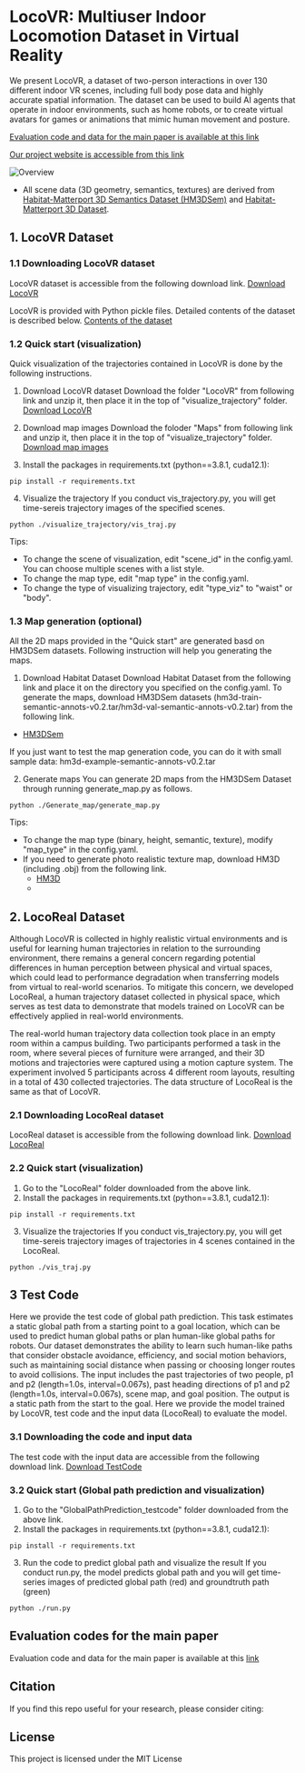 # LocoVR: Multiuser Indoor Locomotion Dataset in Virtual Reality

We present LocoVR, a dataset of two-person interactions in over 130 different indoor VR scenes, including full body pose data and highly accurate spatial information. The dataset can be used to build AI agents that operate in indoor environments, such as home robots, or to create virtual avatars for games or animations that mimic human movement and posture. 

[Evaluation code and data for the main paper is available at this link](https://anonymous.4open.science/r/LocoVR_code_test-08E6/README.md)

[Our project website is accessible from this link](https://sites.google.com/view/locovr?usp=sharing)

<!--
<center>
 <img src="./Overview.png" alt="Overview" width="600">
</center>
-->
![Overview](./Overview.png)
 - All scene data (3D geometry, semantics, textures) are derived from [Habitat-Matterport 3D Semantics Dataset (HM3DSem)](https://aihabitat.org/datasets/hm3d-semantics/) and [Habitat-Matterport 3D Dataset](https://aihabitat.org/datasets/hm3d/).

## 1. LocoVR Dataset
### 1.1 Downloading LocoVR dataset
LocoVR dataset is accessible from the following download link. 
[Download LocoVR](https://drive.google.com/drive/folders/1gE9P3MSJ6dbgpAt4YbEjZn-8cr4jtdVY?usp=drive_link)


LocoVR is provided with Python pickle files. Detailed contents of the dataset is described below.
[Contents of the dataset](./dataset_structure/README.md)

### 1.2 Quick start (visualization)
Quick visualization of the trajectories contained in LocoVR is done by the following instructions.

1. Download LocoVR dataset
   Download the folder "LocoVR" from following link and unzip it, then place it in the top of "visualize_trajectory" folder.
   [Download LocoVR](https://drive.google.com/drive/folders/1gE9P3MSJ6dbgpAt4YbEjZn-8cr4jtdVY?usp=drive_link)

3. Download map images
   Download the foloder "Maps" from following link and unzip it, then place it in the top of "visualize_trajectory" folder.
   [Download map images](https://drive.google.com/drive/folders/1bUT8aHKJmPwvhUFINHDCNmgfyR1vT33G?usp=sharing)
     
4. Install the packages in requirements.txt (python==3.8.1, cuda12.1):
```
pip install -r requirements.txt
```
4. Visualize the trajectory
   If you conduct vis_trajectory.py, you will get time-sereis trajectory images of the specified scenes.
```
python ./visualize_trajectory/vis_traj.py
```
Tips: 
- To change the scene of visualization, edit "scene_id" in the config.yaml. You can choose multiple scenes with a list style.
- To change the map type, edit "map type" in the config.yaml.
- To change the type of visualizing trajectory, edit "type_viz" to "waist" or "body".

### 1.3 Map generation (optional)
All the 2D maps provided in the "Quick start" are generated basd on HM3DSem datasets.
Following instruction will help you generating the maps.

1. Download Habitat Dataset
Download Habitat Dataset from the following link and place it on the directory you specified on the config.yaml.
To generate the maps, download HM3DSem datasets (hm3d-train-semantic-annots-v0.2.tar/hm3d-val-semantic-annots-v0.2.tar) from the following link.
- [HM3DSem](https://github.com/matterport/habitat-matterport-3dresearch/tree/main)

If you just want to test the map generation code, you can do it with small sample data: hm3d-example-semantic-annots-v0.2.tar

2. Generate maps
  You can generate 2D maps from the HM3DSem Dataset through running generate_map.py as follows.
```
python ./Generate_map/generate_map.py
```
Tips: 
- To change the map type (binary, height, semantic, texture), modify "map_type" in the config.yaml.
- If you need to generate photo realistic texture map, download HM3D (including .obj) from the following link.
  - [HM3D](https://matterport.com/partners/facebook)
  - 
## 2. LocoReal Dataset
Although LocoVR is collected in highly realistic virtual environments and is useful for learning human trajectories in relation to the surrounding environment, there remains a general concern regarding potential differences in human perception between physical and virtual spaces, which could lead to performance degradation when transferring models from virtual to real-world scenarios. To mitigate this concern, we developed LocoReal, a human trajectory dataset collected in physical space, which serves as test data to demonstrate that models trained on LocoVR can be effectively applied in real-world environments.

The real-world human trajectory data collection took place in an empty room within a campus building. Two participants performed a task in the room, where several pieces of furniture were arranged, and their 3D motions and trajectories were captured using a motion capture system. The experiment involved 5 participants across 4 different room layouts, resulting in a total of 430 collected trajectories. The data structure of LocoReal is the same as that of LocoVR.

### 2.1 Downloading LocoReal dataset
LocoReal dataset is accessible from the following download link. 
[Download LocoReal](https://drive.google.com/drive/folders/1C7VANAopABgg_NgfvWAryb5NmcBgawbL?usp=sharing)

### 2.2 Quick start (visualization)
1. Go to the "LocoReal" folder downloaded from the above link.
2. Install the packages in requirements.txt (python==3.8.1, cuda12.1):
```
pip install -r requirements.txt
```
3. Visualize the trajectories
   If you conduct vis_trajectory.py, you will get time-sereis trajectory images of trajectories in 4 scenes contained in the LocoReal.
```
python ./vis_traj.py
```
## 3 Test Code
Here we provide the test code of global path prediction. This task estimates a static global path from a starting point to a goal location, which can be used to predict human global paths or plan human-like global paths for robots. Our dataset demonstrates the ability to learn such human-like paths that consider obstacle avoidance, efficiency, and social motion behaviors, such as maintaining social distance when passing or choosing longer routes to avoid collisions. The input includes the past trajectories of two people, p1 and p2 (length=1.0s, interval=0.067s), past heading directions of p1 and p2 (length=1.0s, interval=0.067s), scene map, and goal position. The output is a static path from the start to the goal.
Here we provide the model trained by LocoVR, test code and the input data (LocoReal) to evaluate the model.

### 3.1 Downloading the code and input data
The test code with the input data are accessible from the following download link.
[Download TestCode](https://drive.google.com/drive/folders/10ILf7YTiznbzh5pc8CiHkP3Cvlz5Kt_0?usp=sharing)

### 3.2 Quick start (Global path prediction and visualization)
1. Go to the "GlobalPathPrediction_testcode" folder downloaded from the above link.
2. Install the packages in requirements.txt (python==3.8.1, cuda12.1):
```
pip install -r requirements.txt
```
3. Run the code to predict global path and visualize the result
   If you conduct run.py, the model predicts global path and you will get time-series images of predicted global path (red) and groundtruth path (green)
```
python ./run.py
```

## Evaluation codes for the main paper
Evaluation code and data for the main paper is available at this [link](https://anonymous.4open.science/r/LocoVR_code_test-08E6/README.md)

## Citation
If you find this repo useful for your research, please consider citing:

## License
This project is licensed under the MIT License
